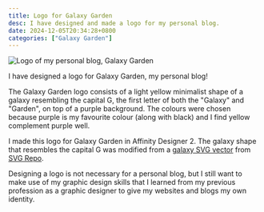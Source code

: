 ```yaml
---
title: Logo for Galaxy Garden
desc: I have designed and made a logo for my personal blog.
date: 2024-12-05T20:34:28+0800
categories: ["Galaxy Garden"]
---
```

![Logo of my personal blog, Galaxy Garden](/assets/galaxygarden/galaxy-garden-logo.webp)

I have designed a logo for Galaxy Garden, my personal blog!

The Galaxy Garden logo consists of a light yellow minimalist shape of a galaxy resembling the capital G, the first letter of both the "Galaxy" and "Garden", on top of a purple background. The colours were chosen because purple is my favourite colour (along with black) and I find yellow complement purple well.

I made this logo for Galaxy Garden in Affinity Designer 2. The galaxy shape that resembles the capital G was modified from a [galaxy SVG vector](https://www.svgrepo.com/svg/54167/galaxy) from [SVG Repo](https://www.svgrepo.com/).

Designing a logo is not necessary for a personal blog, but I still want to make use of my graphic design skills that I learned from my previous profession as a graphic designer to give my websites and blogs my own identity.

